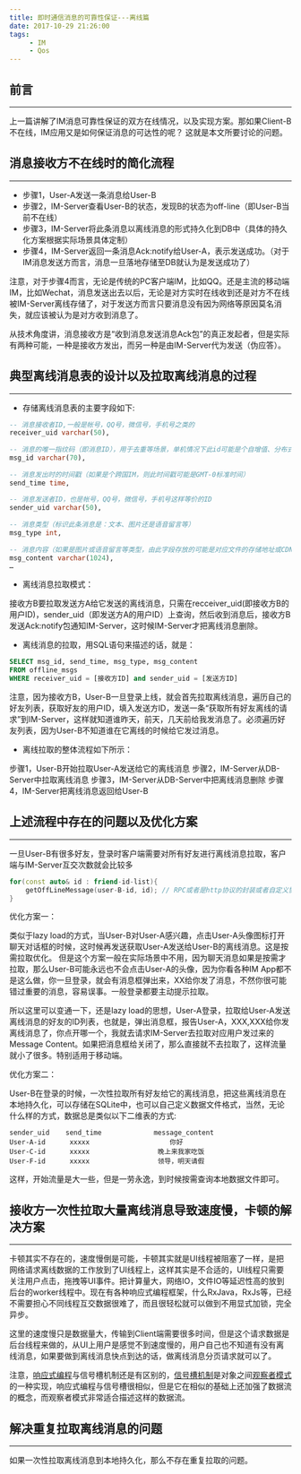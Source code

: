 ```yaml
---
title: 即时通信消息的可靠性保证---离线篇
date: 2017-10-29 21:26:00
tags:
     - IM
     - Qos
---
```


## 前言
---

上一篇讲解了IM消息可靠性保证的双方在线情况，以及实现方案。那如果Client-B不在线，IM应用又是如何保证消息的可达性的呢？ 这就是本文所要讨论的问题。

## 消息接收方不在线时的简化流程
---

- 步骤1，User-A发送一条消息给User-B
- 步骤2，IM-Server查看User-B的状态，发现B的状态为off-line（即User-B当前不在线）
- 步骤3，IM-Server将此条消息以离线消息的形式持久化到DB中（具体的持久化方案根据实际场景具体定制）
- 步骤4，IM-Server返回一条消息Ack:notify给User-A，表示发送成功。（对于IM消息发送方而言，消息一旦落地存储至DB就认为是发送成功了）

注意，对于步骤4而言，无论是传统的PC客户端IM，比如QQ。还是主流的移动端IM，比如Wechat，消息发送出去以后，无论是对方实时在线收到还是对方不在线被IM-Server离线存储了，对于发送方而言只要消息没有因为网络等原因莫名消失，就应该被认为是对方收到消息了。

从技术角度讲，消息接收方是“收到消息发送消息Ack包”的真正发起者，但是实际有两种可能，一种是接收方发出，而另一种是由IM-Server代为发送（伪应答）。


## 典型离线消息表的设计以及拉取离线消息的过程
---

- 存储离线消息表的主要字段如下:

``` sql
-- 消息接收者ID,一般是帐号，QQ号，微信号，手机号之类的
receiver_uid varchar(50), 
 
-- 消息的唯一指纹码（即消息ID），用于去重等场景，单机情况下此id可能是个自增值、分布式场景下可能是类似于UUID这样的东西
msg_id varchar(70), 
 
-- 消息发出时的时间戳（如果是个跨国IM，则此时间戳可能是GMT-0标准时间）       
send_time time, 
 
-- 消息发送者ID，也是帐号，QQ号，微信号，手机号这样等价的ID
sender_uid varchar(50), 
 
-- 消息类型（标识此条消息是：文本、图片还是语音留言等）
msg_type int, 
 
-- 消息内容（如果是图片或语音留言等类型，由此字段存放的可能是对应文件的存储地址或CDN的访问URL）
msg_content varchar(1024), 
…
```

- 离线消息拉取模式：

接收方B要拉取发送方A给它发送的离线消息，只需在recceiver_uid(即接收方B的用户ID)，sender_uid（即发送方A的用户ID）上查询，然后收到消息后，接收方B发送Ack:notify包通知IM-Server，这时候IM-Server才把离线消息删除。

- 离线消息的拉取，用SQL语句来描述的话，就是：

``` sql
SELECT msg_id, send_time, msg_type, msg_content 
FROM offline_msgs
WHERE receiver_uid = [接收方ID] and sender_uid = [发送方ID]
```

注意，因为接收方B，User-B一旦登录上线，就会首先拉取离线消息，遍历自己的好友列表，获取好友的用户ID，填入发送方ID，发送一条“获取所有好友离线的请求”到IM-Server，这样就知道谁昨天，前天，几天前给我发消息了。必须遍历好友列表，因为User-B不知道谁在它离线的时候给它发过消息。

- 离线拉取的整体流程如下所示：

步骤1，User-B开始拉取User-A发送给它的离线消息
步骤2，IM-Server从DB-Server中拉取离线消息
步骤3，IM-Server从DB-Server中把离线消息删除
步骤4，IM-Server把离线消息返回给User-B

## 上述流程中存在的问题以及优化方案
---

一旦User-B有很多好友，登录时客户端需要对所有好友进行离线消息拉取，客户端与IM-Server互交次数就会比较多

``` cpp
for(const auto& id : friend-id-list){
    getOffLineMessage(user-B-id, id); // RPC或者是http协议的封装或者自定义协议
}
```

优化方案一：

类似于lazy load的方式，当User-B对User-A感兴趣，点击User-A头像图标打开聊天对话框的时候，这时候再发送获取User-A发送给User-B的离线消息。这是按需拉取优化。 但是这个方案一般在实际场景中不用，因为聊天消息如果是按需才拉取，那么User-B可能永远也不会点击User-A的头像，因为你看各种IM App都不是这么做，你一旦登录，就会有消息框弹出来，XX给你发了消息，不然你很可能错过重要的消息，容易误事。一般登录都要主动提示拉取。

所以这里可以变通一下，还是lazy load的思想，User-A登录，拉取给User-A发送离线消息的好友的ID列表，也就是，弹出消息框，报告User-A，XXX,XXX给你发离线消息了，你点开哪一个，我就去请求IM-Server去拉取对应用户发过来的Message Content。如果把消息框给关闭了，那么直接就不去拉取了，这样流量就小了很多。特别适用于移动端。

优化方案二：

User-B在登录的时候，一次性拉取所有好友给它的离线消息，把这些离线消息在本地持久化，可以存储在SQLite中，也可以自己定义数据文件格式，当然，无论什么样的方式，数据总是类似以下二维表的方式:

```
sender_uid    send_time             message_content
User-A-id      xxxxx                    你好
User-C-id      xxxxx                 晚上来我家吃饭
User-F-id      xxxxx                 领导，明天请假
```

这样，开始流量是大一些，但是一劳永逸，到时候按需查询本地数据文件即可。

## 接收方一次性拉取大量离线消息导致速度慢，卡顿的解决方案
---

卡顿其实不存在的，速度慢倒是可能，卡顿其实就是UI线程被阻塞了一样，是把网络请求离线数据的工作放到了UI线程上，这样其实是不合适的，UI线程只需要关注用户点击，拖拽等UI事件。把计算量大，网络IO，文件IO等延迟性高的放到后台的worker线程中。现在有各种响应式编程框架，什么RxJava，RxJs等，已经不需要担心不同线程互交数据很难了，而且很轻松就可以做到不用显式加锁，完全异步。

这里的速度慢只是数据量大，传输到Client端需要很多时间，但是这个请求数据是后台线程来做的，从UI上用户是感觉不到速度慢的，用户自己也不知道有没有离线消息，如果要做到离线消息快点到达的话，做离线消息分页请求就可以了。

注意，[响应式编程](https://en.wikipedia.org/wiki/Reactive_programming)与信号槽机制还是有区别的，[信号槽机制](https://en.wikipedia.org/wiki/Signals_and_slots)是对象之间[观察者模式](https://en.wikipedia.org/wiki/Observer_pattern)的一种实现，响应式编程与信号槽很相似，但是它在相似的基础上还加强了数据流的概念，而观察者模式非常适合描述这样的数据流。

## 解决重复拉取离线消息的问题
---

如果一次性拉取离线消息到本地持久化，那么不存在重复拉取的问题。